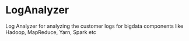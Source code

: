 # LogAnalyzer
Log Analyzer for analyzing the customer logs for bigdata components like Hadoop, MapReduce, Yarn, Spark etc